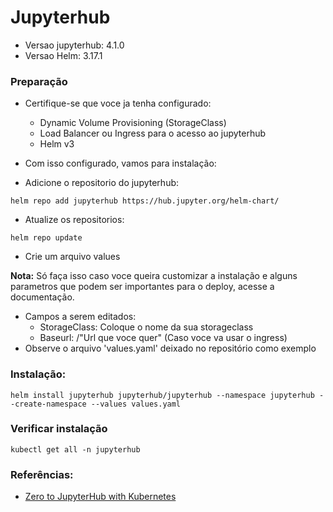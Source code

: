 # Jupyterhub 

- Versao jupyterhub: 4.1.0
- Versao Helm: 3.17.1


### Preparação
- Certifique-se que voce ja tenha configurado:
  - Dynamic Volume Provisioning (StorageClass)
  - Load Balancer ou Ingress para o acesso ao jupyterhub
  - Helm v3

- Com isso configurado, vamos para instalação:

- Adicione o repositorio do jupyterhub:
```
helm repo add jupyterhub https://hub.jupyter.org/helm-chart/
```


- Atualize os repositorios:
  
```
helm repo update
```

- Crie um arquivo values 

**Nota:** Só faça isso caso voce queira customizar a instalação e alguns parametros que podem ser importantes para o deploy, acesse a documentação.
- Campos a serem editados:
  - StorageClass: Coloque o nome da sua storageclass
  - Baseurl: /"Url que voce quer" (Caso voce va usar o ingress)
- Observe o arquivo 'values.yaml' deixado no repositório como exemplo

### Instalação:
```
helm install jupyterhub jupyterhub/jupyterhub --namespace jupyterhub --create-namespace --values values.yaml
```

### Verificar instalação
```
kubectl get all -n jupyterhub
```






### Referências:
- [Zero to JupyterHub with Kubernetes](https://z2jh.jupyter.org/en/stable/)

